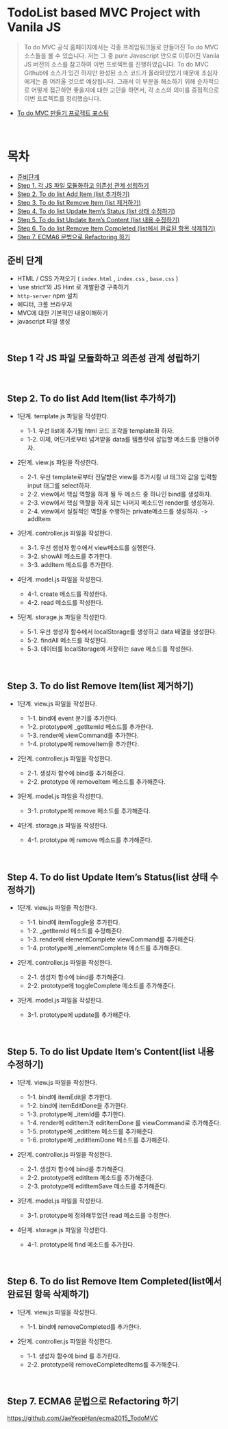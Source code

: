 
# TodoList based MVC Project with Vanila JS

> To do MVC 공식 홈페이지에서는 각종 프레임워크들로 만들어진 To do MVC 소스들을 볼 수 있습니다. 저는 그 중 pure Javascript 만으로 이루어진 Vanila JS 버전의 소스를 참고하여 이번 프로젝트를 진행하였습니다. To do MVC Github에 소스가 있긴 하지만 완성된 소스 코드가 올라와있었기 때문에 초심자에게는 좀 어려울 것으로 예상됩니다. 그래서 이 부분을 해소하기 위해 순차적으로 어떻게 접근하면 좋을지에 대한 고민을 하면서, 각 소스의 의미를 중점적으로 이번 프로젝트를 정리했습니다.

* [To do MVC 만들기 프로젝트 포스팅 ](http://asfirstalways.tistory.com/248)

<br/>

# 목차
* [준비단계](#준비-단계)
* [Step 1. 각 JS 파일 모듈화하고 의존성 관계 성립하기](#step-1-각-js-파일-모듈화하고-의존성-관계-성립하기)
* [Step 2. To do list Add Item (list 추가하기)](#step-2.-to-do-list-add-itemlist-추가하기)
* [Step 3. To do list Remove Item (list 제거하기)](#Step-3.-To-do-list-Remove-Itemlist-제거하기)
* [Step 4. To do list Update Item’s Status (list 상태 수정하기)](#Step-4.-To-do-list-Update-Item’s-Statuslist-상태-수정하기)
* [Step 5. To do list Update Item’s Content (list 내용 수정하기)](#Step-5.-To-do-list-Update-Item’s-Contentlist-내용-수정하기)
* [Step 6. To do list Remove Item Completed (list에서 완료된 항목 삭제하기)](#Step-6.-To-do-list-Remove-Item-Completedlist에서-완료된-항목-삭제하기)
* [Step 7. ECMA6 문법으로 Refactoring 하기](#Step-7.-ECMA6-문법으로-Refactoring-하기)

## 준비 단계
- HTML / CSS 가져오기 ( `index.html` , `index.css` , `base.css` )
- ‘use strict’와 JS Hint 로 개발환경 구축하기
- `http-server` npm 설치
- 에디터, 크롬 브라우저
- MVC에 대한 기본적인 내용이해하기
- javascript 파일 생성

<br/>

## Step 1 각 JS 파일 모듈화하고 의존성 관계 성립하기

<br/>

## Step 2. To do list Add Item(list 추가하기)
* 1단계. template.js 파일을 작성한다.
  * 1-1. 우선 list에 추가될 html 코드 조각을 template화 하자.
  * 1-2. 이제, 어딘가로부터 넘겨받을 data를 템플릿에 삽입할 메소드를 만들어주자.

* 2단계. view.js 파일을 작성한다.
  * 2-1. 우선 template로부터 전달받은 view를 추가시킬 ul 태그와 값을 입력할 input 태그를 select하자.
  * 2-2. view에서 핵심 역할을 하게 될 두 메소드 중 하나인 bind를 생성하자.
  * 2-3. view에서 핵심 역할을 하게 되는 나머지 메소드인 render를 생성하자.
  * 2-4. view에서 실질적인 역할을 수행하는 private메소드를 생성하자. -> addItem

* 3단계. controller.js 파일을 작성한다.
  * 3-1. 우선 생성자 함수에서 view메소드를 실행한다.
  * 3-2. showAll 메소드를 추가한다.
  * 3-3. addItem 메소드를 추가한다.

* 4단계. model.js 파일을 작성한다.
  * 4-1. create 메소드를 작성한다.
  * 4-2. read 메소드를 작성한다.

* 5단계. storage.js 파일을 작성한다.
  * 5-1. 우선 생성자 함수에서 localStorage를 생성하고 data 배열을 생성한다.
  * 5-2. findAll 메소드를 작성한다.
  * 5-3. 데이터를 localStorage에 저장하는 save 메소드를 작성한다.

<br/>

## Step 3. To do list Remove Item(list 제거하기)
* 1단계. view.js 파일을 작성한다.
  * 1-1. bind에 event 분기를 추가한다.
  * 1-2. prototype에 _getItemId 메소드를 추가한다.
  * 1-3. render에 viewCommand를 추가한다.
  * 1-4. prototype에 removeItem을 추가한다.

* 2단계. controller.js 파일을 작성한다.
  * 2-1. 생성자 함수에 bind를 추가해준다.
  * 2-2. prototype 에 removeItem 메소드를 추가해준다.

* 3단계. model.js 파일을 작성한다.
  * 3-1. prototype에 remove 메소드를 추가해준다.

* 4단계. storage.js 파일을 작성한다.
  * 4-1. prototype 에 remove 메소드를 추가해준다.

<br/>

## Step 4. To do list Update Item’s Status(list 상태 수정하기)
* 1단계. view.js 파일을 작성한다.
  * 1-1. bind에 itemToggle을 추가한다.
  * 1-2. _getItemId 메소드를 수정해준다.
  * 1-3. render에 elementComplete viewCommand를 추가해준다.
  * 1-4. prototype에 _elementComplete 메소드를 추가해준다.

* 2단계. controller.js 파일을 작성한다.
  * 2-1. 생성자 함수에 bind를 추가해준다.
  * 2-2. prototype에 toggleComplete 메소드를 추가해준다.

* 3단계. model.js 파일을 작성한다.
  * 3-1. prototype에 update를 추가해준다.

<br/>

## Step 5. To do list Update Item’s Content(list 내용 수정하기)
* 1단계. view.js 파일을 작성한다.
  * 1-1. bind에 itemEdit을 추가한다.
  * 1-2. bind에 itemEditDone을 추가한다.
  * 1-3. prototype에 _itemId를 추가한다.
  * 1-4. render에 editItem과 editItemDone 를 viewCommand로 추가해준다.
  * 1-5. prototype에 _editItem 메소드를 추가해준다.
  * 1-6. prototype에 _editItemDone 메소드를 추가해준다.

* 2단계. controller.js 파일을 작성한다.
  * 2-1. 생성자 함수에 bind를 추가해준다.
  * 2-2. prototype에 editItem 메소드를 추가해준다.
  * 2-3. prototype에 editItemSave 메소드를 추가해준다.

* 3단계. model.js 파일을 작성한다.
  * 3-1. prototype에 정의해두었던 read 메소드를 수정한다.

* 4단계. storage.js 파일을 작성한다.
  * 4-1. prototype에 find 메소드를 추가한다.

<br/>

## Step 6. To do list Remove Item Completed(list에서 완료된 항목 삭제하기)
* 1단계. view.js 파일을 작성한다.
  * 1-1. bind에 removeCompleted를 추가한다.

* 2단계. controller.js 파일을 작성한다.
  * 1-1. 생성자 함수에 bind 를 추가한다.
  * 2-2. prototype에 removeCompletedItems를 추가해준다.
  

<br/>

## Step 7. ECMA6 문법으로 Refactoring 하기
https://github.com/JaeYeopHan/ecma2015_TodoMVC
